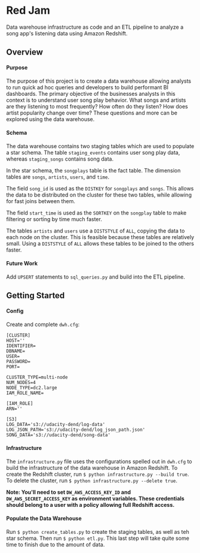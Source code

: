 # Red Jam
Data warehouse infrastructure as code and an ETL pipeline to analyze a song app's listening data using Amazon Redshift.

## Overview
#### Purpose
The purpose of this project is to create a data warehouse allowing analysts to run quick ad hoc queries and developers to build performant BI dashboards. The primary objective of the businesses analysts in this context is to understand user song play behavior. What songs and artists are they listening to most frequently? How often do they listen? How does artist popularity change over time? These questions and more can be explored using the data warehouse.
#### Schema
The data warehouse contains two staging tables which are used to populate a star schema. The table `staging_events` contains user song play data, whereas `staging_songs` contains song data.

In the star schema, the `songplays` table is the fact table. The dimension tables are `songs`, `artists`, `users`, and `time`.

The field `song_id` is used as the `DISTKEY` for `songplays` and `songs`.  This allows the data to be distributed on the cluster for these two tables, while allowing for fast joins between them.  

The field `start_time` is used as the `SORTKEY` on the `songplay` table to make filtering or sorting by time much faster.

The tables `artists` and `users` use a `DISTSTYLE` of `ALL`, copying the data to each node on the cluster. This is feasible because these tables are relatively small. Using a `DISTSTYLE` of `ALL` allows these tables to be joined to the others faster.
#### Future Work
Add `UPSERT` statements to `sql_queries.py` and build into the ETL pipeline.

## Getting Started

#### Config
Create and complete `dwh.cfg`:
```
[CLUSTER]
HOST=''
IDENTIFIER=
DBNAME=
USER=
PASSWORD=
PORT=

CLUSTER_TYPE=multi-node
NUM_NODES=4
NODE_TYPE=dc2.large
IAM_ROLE_NAME=

[IAM_ROLE]
ARN=''

[S3]
LOG_DATA='s3://udacity-dend/log-data'
LOG_JSON_PATH='s3://udacity-dend/log_json_path.json'
SONG_DATA='s3://udacity-dend/song-data'
```


#### Infrastructure
The `infrastructure.py` file uses the configurations spelled out in `dwh.cfg` to build the infrastructure of the data warehouse in Amazon Redshift. To create the Redshift cluster, run `$ python infrastructure.py --build true`. To delete the cluster, run `$ python infrastructure.py --delete true`.

**Note: You'll need to set `DW_AWS_ACCESS_KEY_ID` and `DW_AWS_SECRET_ACCESS_KEY` as environment variables.  These credentials should belong to a user with a policy allowing full Redshift access.**

#### Populate the Data Warehouse
Run `$ python create_tables.py` to create the staging tables, as well as teh star schema. Then run `$ python etl.py`.  This last step will take quite some time to finish due to the amount of data.
